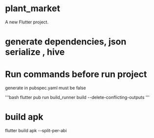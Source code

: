 # plant_market

A new Flutter project.

# generate dependencies, json serialize , hive

# Run commands before run project

generate in pubspec.yaml must be false

'''bash
flutter pub run build_runner build --delete-conflicting-outputs
'''

# build apk

flutter build apk --split-per-abi

